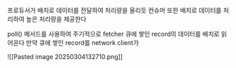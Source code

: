 
프로듀서가 배치로 데이터를 전달하여 처리량을 올리듯 컨슈머 또한 배치로 데이터를 처리하여 높은 처리량을 제공한다

poll() 메서드를 사용하여 주기적으로 fetcher 큐에 쌓인 record의 데이터를 배치로 읽어온다
만약 큐에 쌓인 record를 network client가

![[Pasted image 20250304132710.png]]